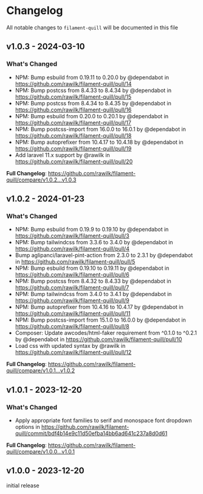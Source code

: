 # Changelog

All notable changes to `filament-quill` will be documented in this file

## v1.0.3 - 2024-03-10

### What's Changed

* NPM: Bump esbuild from 0.19.11 to 0.20.0 by @dependabot in https://github.com/rawilk/filament-quill/pull/14
* NPM: Bump postcss from 8.4.33 to 8.4.34 by @dependabot in https://github.com/rawilk/filament-quill/pull/15
* NPM: Bump postcss from 8.4.34 to 8.4.35 by @dependabot in https://github.com/rawilk/filament-quill/pull/16
* NPM: Bump esbuild from 0.20.0 to 0.20.1 by @dependabot in https://github.com/rawilk/filament-quill/pull/17
* NPM: Bump postcss-import from 16.0.0 to 16.0.1 by @dependabot in https://github.com/rawilk/filament-quill/pull/18
* NPM: Bump autoprefixer from 10.4.17 to 10.4.18 by @dependabot in https://github.com/rawilk/filament-quill/pull/19
* Add laravel 11.x support by @rawilk in https://github.com/rawilk/filament-quill/pull/20

**Full Changelog**: https://github.com/rawilk/filament-quill/compare/v1.0.2...v1.0.3

## v1.0.2 - 2024-01-23

### What's Changed

* NPM: Bump esbuild from 0.19.9 to 0.19.10 by @dependabot in https://github.com/rawilk/filament-quill/pull/3
* NPM: Bump tailwindcss from 3.3.6 to 3.4.0 by @dependabot in https://github.com/rawilk/filament-quill/pull/4
* Bump aglipanci/laravel-pint-action from 2.3.0 to 2.3.1 by @dependabot in https://github.com/rawilk/filament-quill/pull/5
* NPM: Bump esbuild from 0.19.10 to 0.19.11 by @dependabot in https://github.com/rawilk/filament-quill/pull/6
* NPM: Bump postcss from 8.4.32 to 8.4.33 by @dependabot in https://github.com/rawilk/filament-quill/pull/7
* NPM: Bump tailwindcss from 3.4.0 to 3.4.1 by @dependabot in https://github.com/rawilk/filament-quill/pull/9
* NPM: Bump autoprefixer from 10.4.16 to 10.4.17 by @dependabot in https://github.com/rawilk/filament-quill/pull/11
* NPM: Bump postcss-import from 15.1.0 to 16.0.0 by @dependabot in https://github.com/rawilk/filament-quill/pull/8
* Composer: Update awcodes/html-faker requirement from ^0.1.0 to ^0.2.1 by @dependabot in https://github.com/rawilk/filament-quill/pull/10
* Load css with updated syntax by @rawilk in https://github.com/rawilk/filament-quill/pull/12

**Full Changelog**: https://github.com/rawilk/filament-quill/compare/v1.0.1...v1.0.2

## v1.0.1 - 2023-12-20

### What's Changed

* Apply appropriate font families to serif and monospace font dropdown options in https://github.com/rawilk/filament-quill/commit/bdf4b14e9c11d50efba14bb6ad641c237a8d0d61

**Full Changelog**: https://github.com/rawilk/filament-quill/compare/v1.0.0...v1.0.1

## v1.0.0 - 2023-12-20

initial release
